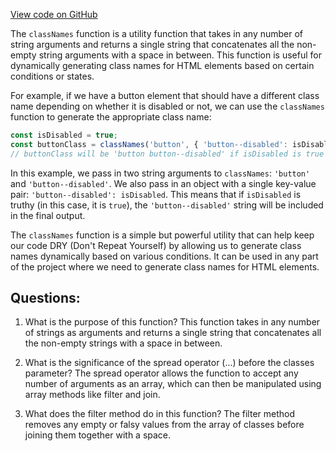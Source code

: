 [View code on GitHub](zoo-labs/zoo/blob/master/core/src/functions/styling.ts)

The `classNames` function is a utility function that takes in any number of string arguments and returns a single string that concatenates all the non-empty string arguments with a space in between. This function is useful for dynamically generating class names for HTML elements based on certain conditions or states.

For example, if we have a button element that should have a different class name depending on whether it is disabled or not, we can use the `classNames` function to generate the appropriate class name:

```javascript
const isDisabled = true;
const buttonClass = classNames('button', { 'button--disabled': isDisabled });
// buttonClass will be 'button button--disabled' if isDisabled is true
```

In this example, we pass in two string arguments to `classNames`: `'button'` and `'button--disabled'`. We also pass in an object with a single key-value pair: `'button--disabled': isDisabled`. This means that if `isDisabled` is truthy (in this case, it is `true`), the `'button--disabled'` string will be included in the final output.

The `classNames` function is a simple but powerful utility that can help keep our code DRY (Don't Repeat Yourself) by allowing us to generate class names dynamically based on various conditions. It can be used in any part of the project where we need to generate class names for HTML elements.
## Questions: 
 1. What is the purpose of this function?
   This function takes in any number of strings as arguments and returns a single string that concatenates all the non-empty strings with a space in between.

2. What is the significance of the spread operator (...) before the classes parameter?
   The spread operator allows the function to accept any number of arguments as an array, which can then be manipulated using array methods like filter and join.

3. What does the filter method do in this function?
   The filter method removes any empty or falsy values from the array of classes before joining them together with a space.